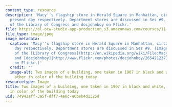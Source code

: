 ```yaml
---
content_type: resource
description: 'Macy''s flagship store in Herald Square in Manhattan, circa 1907 and
  present day respectively. Department stores are discussed in Ses #9. Images courtesy
  of the Library of Congress and docjohnboy on Flickr.'
file: https://ol-ocw-studio-app-production.s3.amazonaws.com/courses/11-014j-american-urban-history-ii-fall-2011/74942aff3a5fdff74e8ce6beb4d1325d_11-014jf11-th.jpg
file_type: image/jpeg
image_metadata:
  caption: 'Macy''s flagship store in Herald Square in Manhattan, circa 1907 and present
    day respectively. Department stores are discussed in Ses #9. (Images courtesy
    of the [Library of Congress](http://en.wikipedia.org/wiki/File:Macy%27s_Herald_Square_LC-USZ62-123584_crop.jpg)
    and [docjohnboy](http://www.flickr.com/photos/docjohnboy/2654212373/in/photostream/)
    on Flickr.)'
  credit: ''
  image-alt: Two images of a building, one taken in 1907 in black and white, and the
    other in color of the building today.
resourcetype: Image
title: Two images of a building, one taken in 1907 in black and white, and the other
  in color of the building today
uid: 74942aff-3a5f-dff7-4e8c-e6beb4d1325d
---
```

